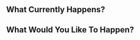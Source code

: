 <!--
  --- IMPORTANT ---
  This is a template for a feature request! If you want to submit a bug report,
  please paste this link into your browser and follow the instructions there.

  https://github.com/gitpoint/git-point/issues/new?template=BUG_REPORT.md
  -----------------
-->

<!--
  Hi there!

  Thanks for considering to file a feature request with GitPoint. Please take a
  moment to answer the basic questions listed in this template. If there is no
  need for certain fields or sections, please delete those headers before
  submitting. We know not all tickets require those steps. Otherwise, please
  try to be as detailed as possible.

  If this is just a generic question, please consider talking with us on Gitter:
  https://gitter.im/git-point

  Thanks!
-->

## What Currently Happens?

<!--
  Describe the current behavior.
-->

## What Would You Like To Happen?

<!--
  Describe what you'd like to see added. Be as descriptive as possible so we can
  have a good idea of what you want! Mockups or sketches are always welcome if
  applicable!
-->


<!-- DO NOT MODIFY BELOW THIS LINE -->
<!-- ----------------------------- -->
<!-- GITPOINT_FEATURE -->
